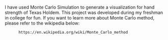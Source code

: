 I have used Monte Carlo Simulation to generate a visualization for hand strength of Texas Holdem. This project was developed 
during my freshman in college for fun. If you want to learn more about Monte Carlo method, please refer to the wikipedia below:
          
          https://en.wikipedia.org/wiki/Monte_Carlo_method
          
          
  
